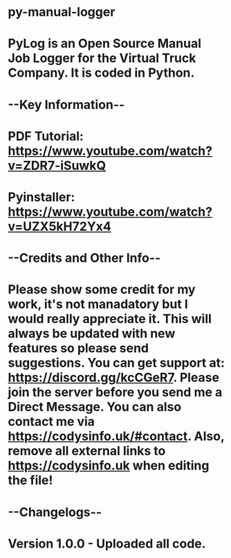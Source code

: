 # py-manual-logger
# PyLog is an Open Source Manual Job Logger for the Virtual Truck Company. It is coded in Python.

# --Key Information--
# PDF Tutorial: https://www.youtube.com/watch?v=ZDR7-iSuwkQ
# Pyinstaller: https://www.youtube.com/watch?v=UZX5kH72Yx4

# --Credits and Other Info--
# Please show some credit for my work, it's not manadatory but I would really appreciate it. This will always be updated with new features so please send suggestions. You can get support at: https://discord.gg/kcCGeR7. Please join the server before you send me a Direct Message. You can also contact me via https://codysinfo.uk/#contact. Also, remove all external links to https://codysinfo.uk when editing the file!

# --Changelogs--
# Version 1.0.0 - Uploaded all code.
